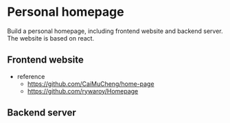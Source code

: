 # Personal homepage
Build a personal homepage, including frontend website and backend server. The website is based on react.

## Frontend website
- reference
    - https://github.com/CaiMuCheng/home-page
    - https://github.com/rywaroy/Homepage

## Backend server
